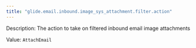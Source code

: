 ```yaml
---
title: "glide.email.inbound.image_sys_attachment.filter.action"
---
```


Description: The action to take on filtered inbound email image attachments

Value: `AttachEmail`